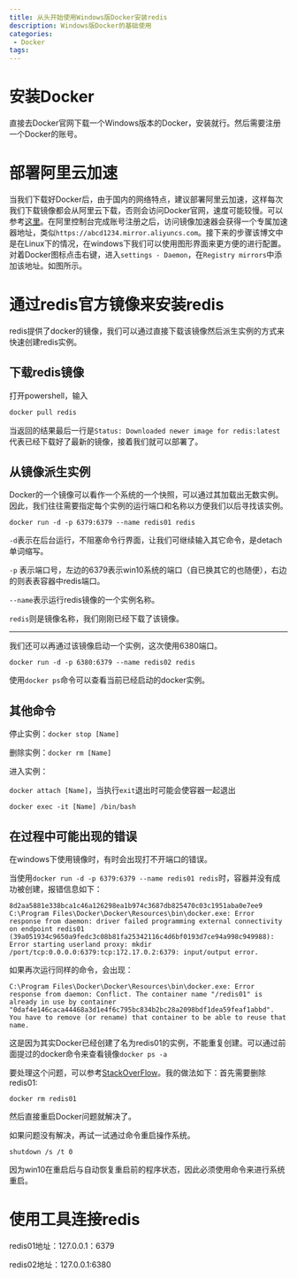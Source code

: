 ```yaml
---
title: 从头开始使用Windows版Docker安装redis
description: Windows版Docker的基础使用
categories:
 - Docker
tags:
---
```

# 安装Docker

直接去Docker官网下载一个Windows版本的Docker，安装就行。然后需要注册一个Docker的账号。

# 部署阿里云加速

当我们下载好Docker后，由于国内的网络特点，建议部署阿里云加速，这样每次我们下载镜像都会从阿里云下载，否则会访问Docker官网，速度可能较慢。可以参考[这里](https://yq.aliyun.com/articles/29941)。在阿里控制台完成账号注册之后，访问镜像加速器会获得一个专属加速器地址，类似``https://abcd1234.mirror.aliyuncs.com``。接下来的步骤该博文中是在Linux下的情况，在windows下我们可以使用图形界面来更方便的进行配置。对着Docker图标点击右键，进入``settings - Daemon``，在``Registry mirrors``中添加该地址。如图所示。

# 通过redis官方镜像来安装redis

redis提供了docker的镜像，我们可以通过直接下载该镜像然后派生实例的方式来快速创建redis实例。

## 下载redis镜像

打开powershell，输入
``` powershell
docker pull redis
```

当返回的结果最后一行是``Status: Downloaded newer image for redis:latest``代表已经下载好了最新的镜像，接着我们就可以部署了。

## 从镜像派生实例

Docker的一个镜像可以看作一个系统的一个快照，可以通过其加载出无数实例。因此，我们往往需要指定每个实例的运行端口和名称以方便我们以后寻找该实例。


    docker run -d -p 6379:6379 --name redis01 redis

``-d``表示在后台运行，不阻塞命令行界面，让我们可继续输入其它命令，是detach单词缩写。

``-p`` 表示端口号，左边的6379表示win10系统的端口（自已换其它的也随便），右边的则表表容器中redis端口。

``--name``表示运行redis镜像的一个实例名称。

``redis``则是镜像名称，我们刚刚已经下载了该镜像。

---

我们还可以再通过该镜像启动一个实例，这次使用6380端口。

    docker run -d -p 6380:6379 --name redis02 redis

使用``docker ps``命令可以查看当前已经启动的docker实例。

## 其他命令

停止实例：``docker stop [Name]``

删除实例：``docker rm [Name]``

进入实例：

``docker attach [Name]``，当执行``exit``退出时可能会使容器一起退出

``docker exec -it [Name] /bin/bash``

## 在过程中可能出现的错误

在windows下使用镜像时，有时会出现打不开端口的错误。

当使用``docker run -d -p 6379:6379 --name redis01 redis``时，容器并没有成功被创建，报错信息如下：

```
8d2aa5881e338bca1c46a126298ea1b974c3687db825470c03c1951aba0e7ee9
C:\Program Files\Docker\Docker\Resources\bin\docker.exe: Error response from daemon: driver failed programming external connectivity on endpoint redis01 (39a051934c9650a9fedc3c08b81fa25342116c4d6bf0193d7ce94a998c949988): Error starting userland proxy: mkdir /port/tcp:0.0.0.0:6379:tcp:172.17.0.2:6379: input/output error.
```

如果再次运行同样的命令，会出现：

```
C:\Program Files\Docker\Docker\Resources\bin\docker.exe: Error response from daemon: Conflict. The container name "/redis01" is already in use by container "0daf4e146caca44468a3d1e4f6c795bc834b2bc28a2098bdf1dea59feaf1abbd". You have to remove (or rename) that container to be able to reuse that name.
```

这是因为其实Docker已经创建了名为redis01的实例，不能重复创建。可以通过前面提过的docker命令来查看镜像``docker ps -a``

要处理这个问题，可以参考[StackOverFlow](https://stackoverflow.com/questions/40668908/running-docker-for-windows-error-when-exposing-ports/40727613#40727613)。我的做法如下：首先需要删除redis01:

    docker rm redis01

然后直接重启Docker问题就解决了。

如果问题没有解决，再试一试通过命令重启操作系统。

    shutdown /s /t 0

因为win10在重启后与自动恢复重启前的程序状态，因此必须使用命令来进行系统重启。

# 使用工具连接redis

redis01地址：127.0.0.1：6379

redis02地址：127.0.0.1:6380

